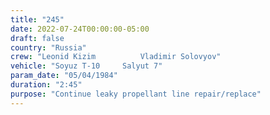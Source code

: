 ```yaml
---
title: "245"
date: 2022-07-24T00:00:00-05:00
draft: false
country: "Russia"
crew: "Leonid Kizim          Vladimir Solovyov"
vehicle: "Soyuz T-10     Salyut 7"
param_date: "05/04/1984"
duration: "2:45"
purpose: "Continue leaky propellant line repair/replace"
---
```

